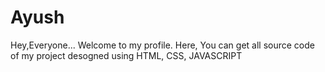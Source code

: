 # Ayush
Hey,Everyone... Welcome to  my profile.
Here, You can get all source code of my project desogned using HTML, CSS, JAVASCRIPT 
